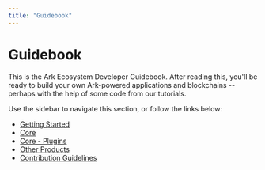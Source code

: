 ```yaml
---
title: "Guidebook"
---
```


# Guidebook

This is the Ark Ecosystem Developer Guidebook. After reading this, you'll be ready to build your own Ark-powered applications and blockchains -- perhaps with the help of some code from our tutorials.

Use the sidebar to navigate this section, or follow the links below:

* [Getting Started](/guidebook/developer/setup-dev-environment.html)
* [Core](/guidebook/core/)
* [Core - Plugins](/guidebook/core/plugins/)
* [Other Products](/guidebook/guides/mobile.html)
* [Contribution Guidelines](/guidebook/contribution-guidelines/)
